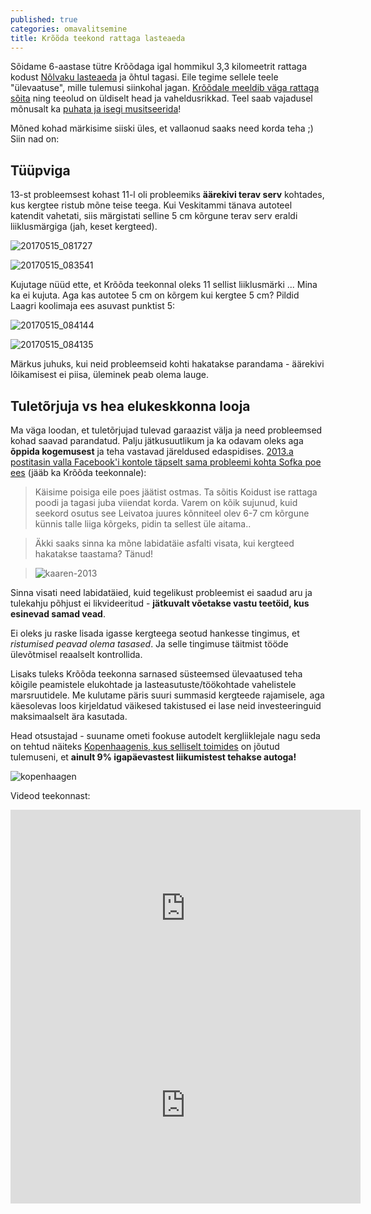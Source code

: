```yaml
---
published: true
categories: omavalitsemine
title: Krõõda teekond rattaga lasteaeda
---
```


Sõidame 6-aastase tütre Krõõdaga igal hommikul 3,3 kilomeetrit rattaga kodust [Nõlvaku lasteaeda](http://www.nolvakulasteaed.ee/) ja õhtul tagasi. Eile tegime sellele teele "ülevaatuse", mille tulemusi siinkohal jagan. [Krõõdale meeldib väga rattaga sõita](https://youtu.be/rF5ttnIyJrk?t=3m5s) ning teeolud on üldiselt head ja vaheldusrikkad. Teel saab vajadusel mõnusalt ka [puhata ja isegi musitseerida](https://youtu.be/SxVOc4NfIFg?t=2m43s)!

Mõned kohad märkisime siiski üles, et vallaonud saaks need korda teha ;) Siin nad on:

<script src="https://gist.github.com/tormi/74334dde3158a9ccd06bc27404d08f84.js"></script>

## Tüüpviga

13-st probleemsest kohast 11-l oli probleemiks **äärekivi terav serv** kohtades, kus kergtee ristub mõne teise teega. Kui Veskitammi tänava autoteel katendit vahetati, siis märgistati selline 5 cm kõrgune terav serv eraldi liiklusmärgiga (jah, keset kergteed).

![20170515_081727](https://cloud.githubusercontent.com/assets/146800/26518103/6d417874-42b1-11e7-99cf-9958a7bd795e.jpg)

![20170515_083541](https://cloud.githubusercontent.com/assets/146800/26518119/e7db632e-42b1-11e7-83cd-0accc5b10a4d.jpg)

Kujutage nüüd ette, et Krõõda teekonnal oleks 11 sellist liiklusmärki ... Mina ka ei kujuta. Aga kas autotee 5 cm on kõrgem kui kergtee 5 cm? Pildid Laagri koolimaja ees asuvast punktist 5:

![20170515_084144](https://cloud.githubusercontent.com/assets/146800/26518128/396b6b4e-42b2-11e7-930b-78bcef373228.jpg)

![20170515_084135](https://cloud.githubusercontent.com/assets/146800/26518132/45b8dd78-42b2-11e7-8b3f-d4013e43ebdc.jpg)

Märkus juhuks, kui neid probleemseid kohti hakatakse parandama - äärekivi lõikamisest ei piisa, üleminek peab olema lauge.

## Tuletõrjuja vs hea elukeskkonna looja

Ma väga loodan, et tuletõrjujad tulevad garaazist välja ja need probleemsed kohad saavad parandatud. Palju jätkusuutlikum ja ka odavam oleks aga **õppida kogemusest** ja teha vastavad järeldused edaspidises. [2013.a postitasin valla Facebook'i kontole täpselt sama probleemi kohta Sofka poe ees](https://www.facebook.com/photo.php?fbid=3125543114794&set=o.338787067638&type=3&theater) (jääb ka Krõõda teekonnale):

> Käisime poisiga eile poes jäätist ostmas. Ta sõitis Koidust ise rattaga poodi ja tagasi juba viiendat korda. Varem on kõik sujunud, kuid seekord osutus see Leivatoa juures kõnniteel olev 6-7 cm kõrgune künnis talle liiga kõrgeks, pidin ta sellest üle aitama..

> Äkki saaks sinna ka mõne labidatäie asfalti visata, kui kergteed hakatakse taastama? Tänud!

> ![kaaren-2013](https://cloud.githubusercontent.com/assets/146800/26539648/4a8f74ba-4456-11e7-82e4-eadb1d226e3a.jpg)

Sinna visati need labidatäied, kuid tegelikust probleemist ei saadud aru ja tulekahju põhjust ei likvideeritud - **jätkuvalt võetakse vastu teetöid, kus esinevad samad vead**.

Ei oleks ju raske lisada igasse kergteega seotud hankesse tingimus, et _ristumised peavad olema tasased_. Ja selle tingimuse täitmist tööde ülevõtmisel reaalselt kontrollida.

Lisaks tuleks Krõõda teekonna sarnased süsteemsed ülevaatused teha kõigile peamistele elukohtade ja lasteasutuste/töökohtade vahelistele marsruutidele. Me kulutame päris suuri summasid kergteede rajamisele, aga käesolevas loos kirjeldatud väikesed takistused ei lase neid investeeringuid maksimaalselt ära kasutada.

Head otsustajad - suuname ometi fookuse autodelt kergliiklejale nagu seda on tehtud näiteks [Kopenhaagenis, kus selliselt toimides](http://www.copenhagenize.com/) on jõutud tulemuseni, et **ainult 9% igapäevastest liikumistest tehakse autoga!**

![kopenhaagen](https://cloud.githubusercontent.com/assets/146800/26540249/1b334f04-4459-11e7-9328-2a63d2083a2b.jpg)

Videod teekonnast:

<iframe width="560" height="315" src="https://www.youtube.com/embed/SxVOc4NfIFg?list=PLXD3MdP3HjILUaF--gAVKuCiqDFQa0pOc" frameborder="0" allowfullscreen></iframe>

<iframe width="560" height="315" src="https://www.youtube.com/embed/rF5ttnIyJrk?list=PLXD3MdP3HjILUaF--gAVKuCiqDFQa0pOc" frameborder="0" allowfullscreen></iframe>

